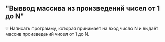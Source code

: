 ## "Выввод массива из произведений чисел от 1 до N"

💡 Написать программу, которая принимает на вход число N и выдаёт массив произведений чисел от 1 до N.